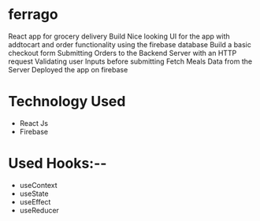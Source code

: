 # ferrago
React app for grocery delivery
Build Nice looking UI for the app with addtocart and order functionality using the firebase database
Build a basic checkout form
Submitting Orders to the Backend Server with an HTTP request
Validating user Inputs before submitting
Fetch Meals Data from the Server
Deployed the app on firebase

# Technology Used
* React Js
* Firebase

# Used Hooks:--
* useContext
* useState
* useEffect
* useReducer
